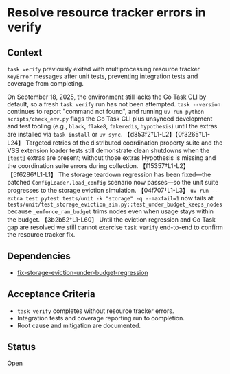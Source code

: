 # Resolve resource tracker errors in verify

## Context
`task verify` previously exited with multiprocessing resource tracker
`KeyError` messages after unit tests, preventing integration tests and
coverage from completing.

On September 18, 2025, the environment still lacks the Go Task CLI by default,
so a fresh `task verify` run has not been attempted. `task --version` continues
to report "command not found", and running `uv run python scripts/check_env.py`
flags the Go Task CLI plus unsynced development and test tooling (e.g.,
`black`, `flake8`, `fakeredis`, `hypothesis`) until the extras are installed via
`task install` or `uv sync`. 【d853f2†L1-L2】【0f3265†L1-L24】 Targeted retries of
the distributed coordination property suite and the VSS extension loader tests
still demonstrate clean shutdowns when the `[test]` extras are present; without
those extras Hypothesis is missing and the coordination suite errors during
collection. 【f15357†L1-L2】【5f6286†L1-L1】
The storage teardown regression has been fixed—the patched
`ConfigLoader.load_config` scenario now passes—so the unit suite progresses to
the storage eviction simulation. 【04f707†L1-L3】 `uv run --extra test pytest
tests/unit -k "storage" -q --maxfail=1` now fails at
`tests/unit/test_storage_eviction_sim.py::test_under_budget_keeps_nodes`
because `_enforce_ram_budget` trims nodes even when usage stays within the
budget. 【3b2b52†L1-L60】 Until the eviction regression and Go Task gap are
resolved we still cannot exercise `task verify` end-to-end to confirm
the resource tracker fix.

## Dependencies
- [fix-storage-eviction-under-budget-regression](
  fix-storage-eviction-under-budget-regression.md)

## Acceptance Criteria
- `task verify` completes without resource tracker errors.
- Integration tests and coverage reporting run to completion.
- Root cause and mitigation are documented.

## Status
Open
